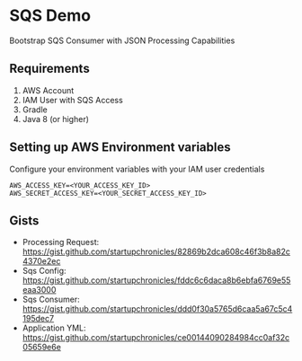 # SQS Demo
Bootstrap SQS Consumer with JSON Processing Capabilities

## Requirements
1. AWS Account
2. IAM User with SQS Access
3. Gradle
4. Java 8 (or higher)

## Setting up AWS Environment variables
Configure your environment variables with your IAM user credentials 
```
AWS_ACCESS_KEY=<YOUR_ACCESS_KEY_ID>
AWS_SECRET_ACCESS_KEY=<YOUR_SECRET_ACCESS_KEY_ID>
```

## Gists 
* Processing Request: https://gist.github.com/startupchronicles/82869b2dca608c46f3b8a82c4370e2ec
* Sqs Config: https://gist.github.com/startupchronicles/fddc6c6daca8b6ebfa6769e55eaa3000
* Sqs Consumer: https://gist.github.com/startupchronicles/ddd0f30a5765d6caa5a67c5c4195dec7
* Application YML: https://gist.github.com/startupchronicles/ce00144090284984cc0af32c05659e6e

